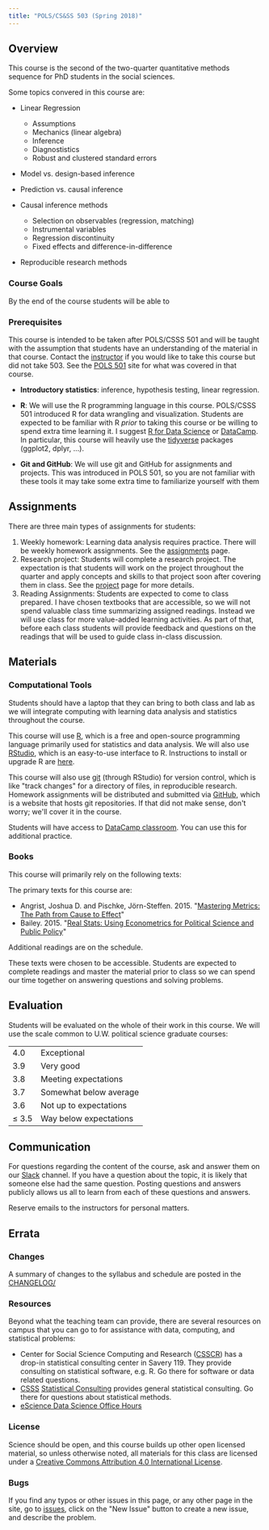 ```yaml
---
title: "POLS/CS&SS 503 (Spring 2018)"
---
```



## Overview

This course is the second of the two-quarter quantitative methods sequence for PhD students in the social sciences.


Some topics convered in this course are:

- Linear Regression
  
  - Assumptions
  - Mechanics (linear algebra)
  - Inference
  - Diagnostistics
  - Robust and clustered standard errors

- Model vs. design-based inference
- Prediction vs. causal inference
- Causal inference methods

  - Selection on observables (regression, matching)
  - Instrumental variables
  - Regression discontinuity
  - Fixed effects and difference-in-difference
  
- Reproducible research methods


### Course Goals

By the end of the course students will be able to

<!--

TODO ...

-->



### Prerequisites

This course is intended to be taken after POLS/CSSS 501 and will be taught with the assumption that students have an understanding of the material in that course. Contact the [instructor](mail:jrnold@uw.edu) if you would like to take this course but did not take 503. See the [POLS 501](https://github.com/UW-POLS501/2018) site for what was covered in that course.

- **Introductory statistics**: inference, hypothesis testing, linear regression.
- **R**: We will use the R programming language in this course. POLS/CSSS 501 introduced R for data wrangling and visualization. Students are expected to be familiar with R *prior* to taking this course or be willing to spend extra time learning it. I suggest [R for Data Science](http://r4ds.had.co.nz/) or [DataCamp](https://www.datacamp.com/). In particular, this course will heavily use the  [tidyverse](https://www.tidyverse.org/) packages (ggplot2, dplyr, ...).


- **Git and GitHub**: We will use git and GitHub for assignments and projects. This was introduced in POLS 501, so you are not familiar with these tools it may take some extra time to familiarize yourself with them

## Assignments

There are three main types of assignments for students:

1.  Weekly homework: Learning data analysis requires practice. There will be weekly homework assignments. See the [assignments](./assignments/) page.
2.  Research project: Students will complete a research project. The expectation is that students will work on the project throughout the quarter and apply concepts and skills to that project soon after covering them in class. See the [project](./projects/) page for more details.
3.  Reading Assignments: Students are expected to come to class prepared. I have chosen textbooks that are accessible, so we will not spend valuable class time summarizing assigned readings. Instead we will use class for more value-added learning activities. As part of that, before each class students will provide feedback and questions on the readings that will be used to guide class in-class discussion.


## Materials


### Computational Tools

Students should have a laptop that they can bring to both class and lab as we will integrate computing with learning data analysis and statistics throughout the course.

This course will use [R](https://www.r-project.org/), which is a free and open-source programming language primarily used for statistics and data analysis. We will also use [RStudio](https://www.rstudio.com/), which is an easy-to-use interface to R.
Instructions to install or upgrade R are [here](./pages/install/).

This course will also use [git](https://git-scm.com/) (through RStudio)
for version control, which is like "track changes" for a directory of files, in reproducible research.
Homework assignments will be distributed and submitted via [GitHub](https://github.com/), which is a website that hosts git repositories.
If that did not make sense, don't worry; we'll cover it in the course.

Students will have access to [DataCamp classroom](https://www.datacamp.com/groups/education). You can use this for additional practice.


### Books

This course will primarily rely on the following texts:

The primary texts for this course are:

- Angrist, Joshua D. and Pischke, Jörn-Steffen. 2015. "[Mastering Metrics: The Path from Cause to Effect](https://www.amazon.com/Mastering-Metrics-Path-Cause-Effect/dp/0691152845/)"
- Bailey. 2015. "[Real Stats: Using Econometrics for Political Science and Public Policy](https://www.amazon.com/Real-Stats-Econometrics-Political-Science/dp/0199981949/)"

Additional readings are on the schedule.

These texts were chosen to be accessible. 
Students are expected to complete readings and master the material prior to class so we can spend our time together on answering questions and solving problems.

## Evaluation

Students will be evaluated on the whole of their work in this course.
We will use the scale common to U.W. political science graduate courses:

<table class = "table table-striped">
  <tbody>
    <tr>
      <td>4.0</td>
      <td>Exceptional</td>
    </tr>
    <tr>
      <td>3.9</td>
      <td>Very good</td>
    </tr>
    <tr>
      <td>3.8</td>
      <td>Meeting expectations</td>
    </tr>
    <tr>
      <td>3.7</td>
      <td>Somewhat below average</td>
    </tr>
    <tr>
      <td>3.6</td>
      <td>Not up to expectations</td>
    </tr>
    <tr>
      <td>&le; 3.5</td>
      <td>Way below expectations</td>
    </tr>
  </tbody>
</table>


## Communication

For questions regarding the content of the course, ask and answer them on our [Slack](https://uwpolsmethods.slack.com/) channel.
If you have a question about the topic, it is likely that someone else had the same question.
Posting questions and answers publicly allows us all to learn from each of these questions and answers.

Reserve emails to the instructors for personal matters.


## Errata

### Changes

A summary of changes to the syllabus and schedule are posted in the 
[CHANGELOG/](/pages/CHANGELOG)

### Resources

Beyond what the teaching team can provide, there are several resources on campus that you can go to for assistance with data, computing, and statistical problems:

-   Center for Social Science Computing and Research ([CSSCR](http://julius.csscr.washington.edu)) has a drop-in statistical consulting center in Savery 119. They provide consulting on statistical software, e.g. R. Go there for software or data related questions.
-   [CSSS](https://csss.washington.edu) [Statistical Consulting](https://csss.washington.edu/consulting) provides general statistical consulting. Go there for questions about statistical methods.
-   [eScience Data Science Office Hours](http://escience.washington.edu/office-hours/)


### License

Science should be open, and this course builds up other open licensed material, so unless otherwise noted, all materials for this class are licensed under a <a rel="license" href="https://creativecommons.org/licenses/by/4.0/">Creative Commons Attribution 4.0 International License</a>.


### Bugs

If you find any typos or other issues in this page, or any other page in the site, go to [issues](https://github.com/UW-POLS501/2018/issues), click on the "New Issue" button to create a new issue, and describe the problem.
